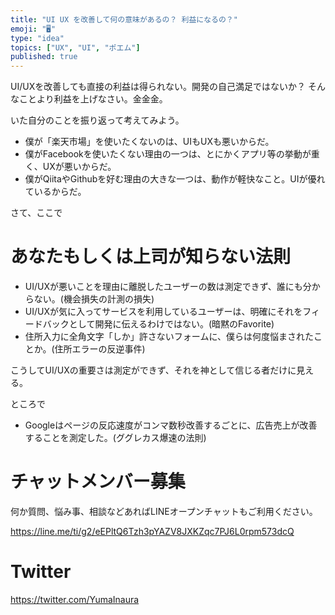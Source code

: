 ```yaml
---
title: "UI UX を改善して何の意味があるの？ 利益になるの？"
emoji: "🖥"
type: "idea"
topics: ["UX", "UI", "ポエム"]
published: true
---
```



UI/UXを改善しても直接の利益は得られない。開発の自己満足ではないか？
そんなことより利益を上げなさい。金金金。

いた自分のことを振り返って考えてみよう。

- 僕が「楽天市場」を使いたくないのは、UIもUXも悪いからだ。
- 僕がFacebookを使いたくない理由の一つは、とにかくアプリ等の挙動が重く、UXが悪いからだ。
- 僕がQiitaやGithubを好む理由の大きな一つは、動作が軽快なこと。UIが優れているからだ。

さて、ここで

# あなたもしくは上司が知らない法則

- UI/UXが悪いことを理由に離脱したユーザーの数は測定できず、誰にも分からない。(機会損失の計測の損失)
- UI/UXが気に入ってサービスを利用しているユーザーは、明確にそれをフィードバックとして開発に伝えるわけではない。(暗黙のFavorite)
- 住所入力に全角文字「しか」許さないフォームに、僕らは何度悩まされたことか。(住所エラーの反逆事件)

こうしてUI/UXの重要さは測定ができず、それを神として信じる者だけに見える。

ところで

- Googleはページの反応速度がコンマ数秒改善するごとに、広告売上が改善することを測定した。(ググレカス爆速の法則)



<!-- Update From Qiita API -->

# チャットメンバー募集


何か質問、悩み事、相談などあればLINEオープンチャットもご利用ください。

https://line.me/ti/g2/eEPltQ6Tzh3pYAZV8JXKZqc7PJ6L0rpm573dcQ





# Twitter


https://twitter.com/YumaInaura


<!-- Update From Qiita API -->


